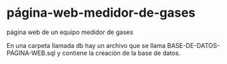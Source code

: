 # página-web-medidor-de-gases
página web de un equipo medidor de gases


En una carpeta llamada db hay un archivo que se llama BASE-DE-DATOS-PÁGINA-WEB.sql y contiene la creación de la base de datos.
